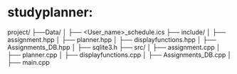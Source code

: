 # studyplanner:
project/
├──Data/
│   ├── <User_name>_schedule.ics
├── include/
│   ├── assignment.hpp
│   ├── planner.hpp
│   ├── displayfunctions.hpp
│   ├── Assignments_DB.hpp
│   ├── sqlite3.h
├── src/
│   ├── assignment.cpp
│   ├── planner.cpp
│   ├── displayfunctions.cpp
│   ├── Assignments_DB.cpp
│   ├── main.cpp
